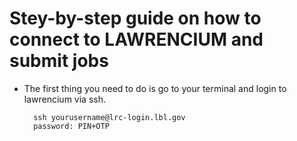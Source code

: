 
# Stey-by-step guide on how to connect to LAWRENCIUM and submit jobs
* The first thing you need to do is go to your terminal and login to lawrencium via ssh.

        ssh yourusername@lrc-login.lbl.gov
        password: PIN+OTP

<!-- <p align="center">
<img src="https://github.com/esnet/daphne-public/blob/master/Chameleon/figures/cham_topo.png" width="100%" height="100%" title="cham_topo">
<p> -->
